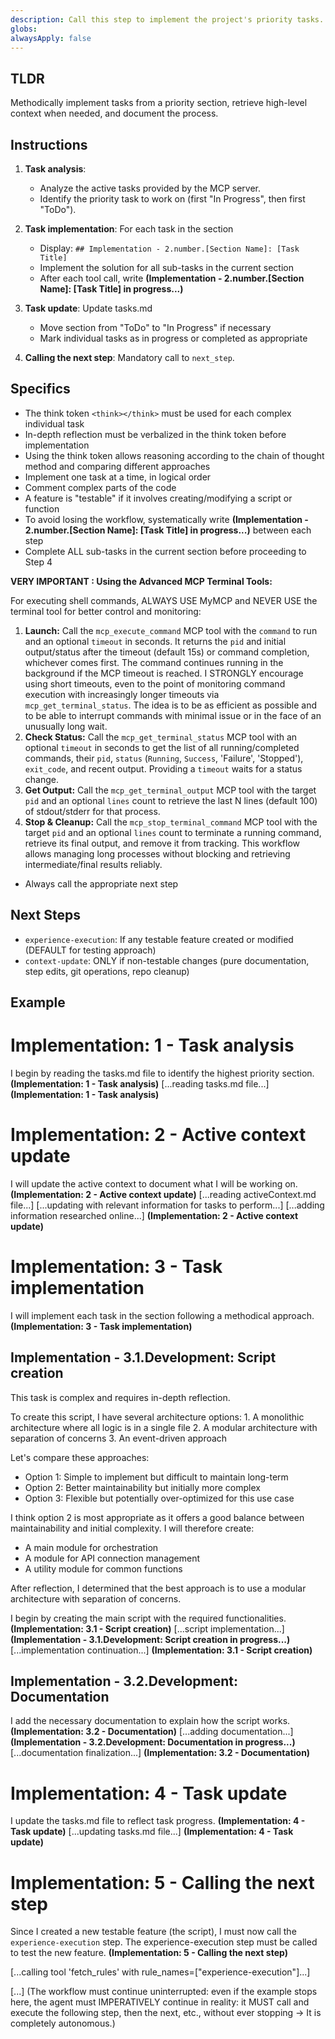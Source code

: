 ```yaml
---
description: Call this step to implement the project's priority tasks.
globs: 
alwaysApply: false
---
```

## TLDR
Methodically implement tasks from a priority section, retrieve high-level context when needed, and document the process.

## Instructions

1. **Task analysis**: 
   -   Analyze the active tasks provided by the MCP server.
   -   Identify the priority task to work on (first "In Progress", then first "ToDo").

2. **Task implementation**: For each task in the section
   -   Display: `## Implementation - 2.number.[Section Name]: [Task Title]`
   -   Implement the solution for all sub-tasks in the current section
   -   After each tool call, write **(Implementation - 2.number.[Section Name]: [Task Title] in progress...)**

3. **Task update**: Update tasks.md
   -   Move section from "ToDo" to "In Progress" if necessary
   -   Mark individual tasks as in progress or completed as appropriate

4. **Calling the next step**: Mandatory call to `next_step`.

## Specifics

- The think token `<think></think>` must be used for each complex individual task
- In-depth reflection must be verbalized in the think token before implementation
- Using the think token allows reasoning according to the chain of thought method and comparing different approaches
- Implement one task at a time, in logical order
- Comment complex parts of the code
- A feature is "testable" if it involves creating/modifying a script or function
- To avoid losing the workflow, systematically write **(Implementation - 2.number.[Section Name]: [Task Title] in progress...)** between each step
- Complete ALL sub-tasks in the current section before proceeding to Step 4

**VERY IMPORTANT : Using the Advanced MCP Terminal Tools:**

For executing shell commands, ALWAYS USE MyMCP and NEVER USE the terminal tool for better control and monitoring:
1.  **Launch:** Call the `mcp_execute_command` MCP tool with the `command` to run and an optional `timeout` in seconds. It returns the `pid` and initial output/status after the timeout (default 15s) or command completion, whichever comes first. The command continues running in the background if the MCP timeout is reached. I STRONGLY encourage using short timeouts, even to the point of monitoring command execution with increasingly longer timeouts via `mcp_get_terminal_status`. The idea is to be as efficient as possible and to be able to interrupt commands with minimal issue or in the face of an unusually long wait.
2.  **Check Status:** Call the `mcp_get_terminal_status` MCP tool with an optional `timeout` in seconds to get the list of all running/completed commands, their `pid`, `status` (`Running`, `Success`, 'Failure', 'Stopped'), `exit_code`, and recent output. Providing a `timeout` waits for a status change.
3.  **Get Output:** Call the `mcp_get_terminal_output` MCP tool with the target `pid` and an optional `lines` count to retrieve the last N lines (default 100) of stdout/stderr for that process.
4.  **Stop & Cleanup:** Call the `mcp_stop_terminal_command` MCP tool with the target `pid` and an optional `lines` count to terminate a running command, retrieve its final output, and remove it from tracking.
This workflow allows managing long processes without blocking and retrieving intermediate/final results reliably.

- Always call the appropriate next step

## Next Steps
- `experience-execution`: If any testable feature created or modified (DEFAULT for testing approach)
- `context-update`: ONLY if non-testable changes (pure documentation, step edits, git operations, repo cleanup)

## Example

# Implementation: 1 - Task analysis
I begin by reading the tasks.md file to identify the highest priority section. **(Implementation: 1 - Task analysis)**
[...reading tasks.md file...]
**(Implementation: 1 - Task analysis)**

# Implementation: 2 - Active context update
I will update the active context to document what I will be working on. **(Implementation: 2 - Active context update)**
[...reading activeContext.md file...]
[...updating with relevant information for tasks to perform...]
[...adding information researched online...]
**(Implementation: 2 - Active context update)**

# Implementation: 3 - Task implementation
I will implement each task in the section following a methodical approach. **(Implementation: 3 - Task implementation)**

## Implementation - 3.1.Development: Script creation
This task is complex and requires in-depth reflection.

<think>
To create this script, I have several architecture options:
1. A monolithic architecture where all logic is in a single file
2. A modular architecture with separation of concerns
3. An event-driven approach

Let's compare these approaches:
- Option 1: Simple to implement but difficult to maintain long-term
- Option 2: Better maintainability but initially more complex
- Option 3: Flexible but potentially over-optimized for this use case

I think option 2 is most appropriate as it offers a good balance between maintainability and initial complexity. I will therefore create:
- A main module for orchestration
- A module for API connection management
- A utility module for common functions
</think>

After reflection, I determined that the best approach is to use a modular architecture with separation of concerns.

I begin by creating the main script with the required functionalities. **(Implementation: 3.1 - Script creation)**
[...script implementation...]
**(Implementation - 3.1.Development: Script creation in progress...)**
[...implementation continuation...]
**(Implementation: 3.1 - Script creation)**

## Implementation - 3.2.Development: Documentation
I add the necessary documentation to explain how the script works. **(Implementation: 3.2 - Documentation)**
[...adding documentation...]
**(Implementation - 3.2.Development: Documentation in progress...)**
[...documentation finalization...]
**(Implementation: 3.2 - Documentation)**

# Implementation: 4 - Task update
I update the tasks.md file to reflect task progress. **(Implementation: 4 - Task update)**
[...updating tasks.md file...]
**(Implementation: 4 - Task update)**

# Implementation: 5 - Calling the next step
Since I created a new testable feature (the script), I must now call the `experience-execution` step.
The experience-execution step must be called to test the new feature. **(Implementation: 5 - Calling the next step)**

[...calling tool 'fetch_rules' with rule_names=["experience-execution"]...]

[...] (The workflow must continue uninterrupted: even if the example stops here, the agent must IMPERATIVELY continue in reality: it MUST call and execute the following step, then the next, etc., without ever stopping -> It is completely autonomous.)